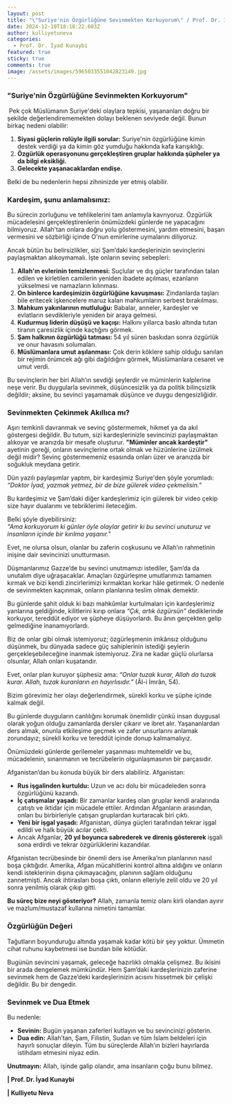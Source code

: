 ```yaml
---
layout: post
title: "\"Suriye'nin Özgürlüğüne Sevinmekten Korkuyorum\" / Prof. Dr. İyad Kuneybi"
date: 2024-12-10T18:18:22.603Z
author: kulliyetuneva
categories:
  - Prof. Dr. İyad Kunaybi
featured: true
sticky: true
comments: true
image: /assets/images/5965033551042823149.jpg
---
```

### "Suriye'nin Özgürlüğüne Sevinmekten Korkuyorum"

 Pek çok Müslümanın Suriye'deki olaylara tepkisi, yaşananları doğru bir şekilde değerlendirememekten dolayı beklenen seviyede değil. Bunun birkaç nedeni olabilir:

1. **Siyasi güçlerin rolüyle ilgili sorular:** Suriye'nin özgürlüğüne kimin destek verdiği ya da kimin göz yumduğu hakkında kafa karışıklığı.
2. **Özgürlük operasyonunu gerçekleştiren gruplar hakkında şüpheler ya da bilgi eksikliği.**
3. **Gelecekte yaşanacaklardan endişe.**

Belki de bu nedenlerin hepsi zihninizde yer etmiş olabilir.

### Kardeşim, şunu anlamalısınız:

Bu sürecin zorluğunu ve tehlikelerini tam anlamıyla kavrıyoruz. Özgürlük mücadelesini gerçekleştirenlerin önümüzdeki günlerde ne yapacağını bilmiyoruz. Allah'tan onlara doğru yolu göstermesini, yardım etmesini, başarı vermesini ve sözbirliği içinde O'nun emirlerine uymalarını diliyoruz.

Ancak bütün bu belirsizlikler, sizi Şam’daki kardeşlerinizin sevinçlerini paylaşmaktan alıkoymamalı. İşte onların sevinç sebepleri:

1. **Allah'ın evlerinin temizlenmesi:** Suçlular ve dış güçler tarafından talan edilen ve kirletilen camilerin yeniden ibadete açılması, ezanların yükselmesi ve namazların kılınması.
2. **On binlerce kardeşimizin özgürlüğüne kavuşması:** Zindanlarda taşları bile eritecek işkencelere maruz kalan mahkumların serbest bırakılması.
3. **Mahkum yakınlarının mutluluğu:** Babalar, anneler, kardeşler ve evlatların sevdikleriyle yeniden bir araya gelmesi.
4. **Kudurmuş liderin düşüşü ve kaçışı:** Halkını yıllarca baskı altında tutan tiranın çaresizlik içinde kaçtığını görmek.
5. **Şam halkının özgürlüğü tatması:** 54 yıl süren baskıdan sonra özgürlük ve onur havasını solumaları.
6. **Müslümanlara umut aşılanması:** Çok derin köklere sahip olduğu sanılan bir rejimin örümcek ağı gibi dağıldığını görmek, Müslümanlara cesaret ve umut verdi.

Bu sevinçlerin her biri Allah’ın sevdiği şeylerdir ve müminlerin kalplerine neşe verir. Bu duygularla sevinmek, düşüncesizlik ya da politik bilinçsizlik değildir; aksine, bu sevinci yaşamamak düşünce ve duygu dengesizliğidir.

### Sevinmekten Çekinmek Akıllıca mı?

Aşırı temkinli davranmak ve sevinç göstermemek, hikmet ya da akıl göstergesi değildir. Bu tutum, sizi kardeşlerinizle sevincinizi paylaşmaktan alıkoyar ve aranızda bir mesafe oluşturur. **"Müminler ancak kardeştir"** ayetinin gereği, onların sevinçlerine ortak olmak ve hüzünlerine üzülmek değil midir? Sevinç göstermemeniz esasında onları üzer ve aranızda bir soğukluk meydana getirir.

Dün yazılı paylaşımlar yaptım, bir kardeşimiz Suriye'den şöyle yorumladı: *“Doktor İyad, yazmak yetmez, bir de bize gülerek video çekmelisin.”*

Bu kardeşimiz ve Şam’daki diğer kardeşlerimiz için gülerek bir video çekip size hayır dualarımı ve tebriklerimi ileteceğim.

Belki şöyle diyebilirsiniz:\
*"Ama korkuyorum ki günler öyle olaylar getirir ki bu sevinci unuturuz ve insanların içinde bir kırılma yaşanır."*

Evet, ne olursa olsun, olanlar bu zaferin coşkusunu ve Allah’ın rahmetinin inişine dair sevincinizi unutturmasın.

Düşmanlarımız Gazze’de bu sevinci unutmamızı istediler, Şam’da da unutalım diye uğraşacaklar. Amaçları özgürleşme umutlarımızı tamamen kırmak ve bizi kendi zincirlerimizi kırmaktan korkar hâle getirmek. O nedenle de sevinmekten kaçınmak, onların planlarına teslim olmak demektir.

Bu günlerde şahit olduk ki bazı mahkûmlar kurtulmaları için kardeşlerimiz yanlarına geldiğinde, kilitlerini kırıp onlara *“Çık, artık özgürsün”* dediklerinde korkuyor, tereddüt ediyor ve şüpheye düşüyorlardı. Bu ânın gerçekten gelip gelmediğine inanamıyorlardı.

Biz de onlar gibi olmak istemiyoruz; özgürleşmenin imkânsız olduğunu düşünmek, bu dünyada sadece güç sahiplerinin istediği şeylerin gerçekleşebileceğine inanmak istemiyoruz. Zira ne kadar güçlü olurlarsa olsunlar, Allah onları kuşatandır.

Evet, onlar plan kuruyor şüphesiz ama: *“Onlar tuzak kurar, Allah da tuzak kurar. Allah, tuzak kuranların en hayırlısıdır.”* (Âl-i İmrân, 54).

Bizim görevimiz her olayı değerlendirmek, sürekli korku ve şüphe içinde kalmak değil.

Bu günlerde duyguların canlılığını korumak önemlidir çünkü insan duygusal olarak yoğun olduğu zamanlarda dersler çıkarır ve ibret alır. Yaşananlardan ders almak, onunla etkileşime geçmek ve zafer unsurlarını anlamak zorundayız; sürekli korku ve tereddüt içinde donup kalmamalıyız.

Önümüzdeki günlerde gerilemeler yaşanması muhtemeldir ve bu, mücadelenin, sınanmanın ve tecrübelerin olgunlaşmasının bir parçasıdır.

Afganistan’dan bu konuda büyük bir ders alabiliriz. Afganistan:

* **Rus işgalinden kurtuldu:** Uzun ve acı dolu bir mücadeleden sonra özgürlüğünü kazandı.
* **İç çatışmalar yaşadı:** Bir zamanlar kardeş olan gruplar kendi aralarında çatıştı ve iktidar için mücadele ettiler. Ardından Afganların arasından, onları bu birbirleriyle çatışan gruplardan kurtaracak biri çıktı.
* **Yeni bir işgal yaşadı:** Afganistan, dünya güçleri tarafından tekrar işgal edildi ve halk büyük acılar çekti.
* Ancak Afganlar, **20 yıl boyunca sabrederek ve direniş göstererek** işgali sona erdirdi ve tekrar özgürlüklerini kazandılar.

Afganistan tecrübesinde bir önemli ders ise Amerika’nın planlarının nasıl boşa çıktığıdır. Amerika, Afgan mücahitlerini kontrol altına aldığını ve onların kendi isteklerinin dışına çıkmayacağını, planının sağlam olduğunu zannetmişti. Ancak ihtirasları boşa çıktı, onların elleriyle zelil oldu ve 20 yıl sonra yenilmiş olarak çıkıp gitti.

**Bu süreç bize neyi gösteriyor?** Allah, zamanla temiz olanı kirli olandan ayırır ve mazlum/mustazaf kullarına nimetini tamamlar.

### Özgürlüğün Değeri

Tağutların boyunduruğu altında yaşamak kadar kötü bir şey yoktur. Ümmetin cihat ruhunu kaybetmesi ise bundan bile kötüdür.

Bugünün sevincini yaşamak, geleceğe hazırlıklı olmakla çelişmez. Bu ikisini bir arada dengelemek mümkündür. Hem Şam’daki kardeşlerinizin zaferine sevinmek hem de Gazze’deki kardeşlerinizin acısını hissetmek bir çelişki değildir. Bu bir dengedir.

### Sevinmek ve Dua Etmek

Bu nedenle:

* **Sevinin:** Bugün yaşanan zaferleri kutlayın ve bu sevincinizi gösterin.
* **Dua edin:** Allah’tan, Şam, Filistin, Sudan ve tüm İslam beldeleri için hayırlı sonuçlar dileyin. Tüm bu süreçlerde Allah’ın bizleri hayırlarda istihdam etmesini niyaz edin.

**Unutmayın:** Allah, işinde galip olandır, ama insanların çoğu bunu bilmez.



**\| Prof. Dr. İyad Kunaybi** 

**\| Kulliyetu Neva**